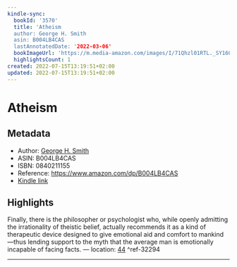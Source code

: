 ```yaml
---
kindle-sync:
  bookId: '3570'
  title: 'Atheism
  author: George H. Smith
  asin: B004LB4CAS
  lastAnnotatedDate: '2022-03-06'
  bookImageUrl: 'https://m.media-amazon.com/images/I/71Qhzl01RTL._SY160.jpg'
  highlightsCount: 1
created: 2022-07-15T13:19:51+02:00
updated: 2022-07-15T13:19:51+02:00
---
```

# Atheism
## Metadata
* Author: [George H. Smith](https://www.amazon.com/George-H-Smith/e/B000APQXRY/ref=dp_byline_cont_ebooks_1)
* ASIN: B004LB4CAS
* ISBN: 0840211155
* Reference: https://www.amazon.com/dp/B004LB4CAS
* [Kindle link](kindle://book?action=open&asin=B004LB4CAS)

## Highlights
Finally, there is the philosopher or psychologist who, while openly admitting the irrationality of theistic belief, actually recommends it as a kind of therapeutic device designed to give emotional aid and comfort to mankind—thus lending support to the myth that the average man is emotionally incapable of facing facts. — location: [44](kindle://book?action=open&asin=B004LB4CAS&location=44) ^ref-32294

---
